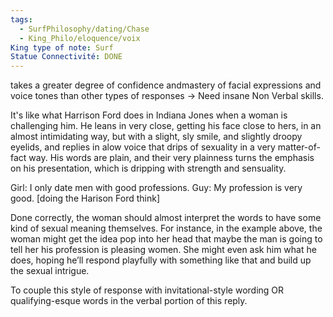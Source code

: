 ```yaml
---
tags:
  - SurfPhilosophy/dating/Chase
  - King_Philo/eloquence/voix
King type of note: Surf
Statue Connectivité: DONE
---
```



takes a greater degree of confidence andmastery of facial expressions and voice tones than other types of responses -> Need insane Non Verbal skills.


It's like what Harrison Ford does in Indiana Jones when a woman is challenging him. He leans in very close, getting his face close to hers, in an almost intimidating way, but
with a slight, sly smile, and slightly droopy eyelids, and replies in alow voice that drips of sexuality in a very matter-of-fact way. His words are plain, and their very plainness turns the emphasis on his presentation, which is dripping with strength and sensuality.


Girl: I only date men with good professions.
Guy: My profession is very good. [doing the Harison Ford think]

Done correctly, the woman should almost interpret the words to have some kind of sexual meaning themselves. For instance, in the example above, the woman might get the idea pop into her head that maybe the man is going to tell her his profession is pleasing women. She might even ask him what he does, hoping he’ll respond playfully with something like that and build up the sexual intrigue.

To couple this style of response with invitational-style wording OR qualifying-esque words in the verbal portion of this reply.
